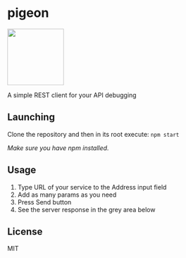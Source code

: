 # pigeon
<img src="https://github.com/zelenyhleb/pigeon/blob/master/src/images/pigeon.png" width="128" height="128">

A simple REST client for your API debugging

## Launching

Clone the repository and then in its root execute:
```npm start```

_Make sure you have npm installed._

## Usage

1. Type URL of your service to the Address input field
2. Add as many params as you need
3. Press Send button
4. See the server response in the grey area below

## License

MIT
